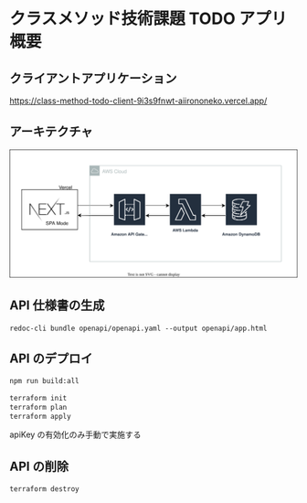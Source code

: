 # クラスメソッド技術課題 TODO アプリ概要

## クライアントアプリケーション

https://class-method-todo-client-9i3s9fnwt-aiirononeko.vercel.app/

## アーキテクチャ

![](img/クラスメソッド技術課題_architecture.drawio.svg)

## API 仕様書の生成

```
redoc-cli bundle openapi/openapi.yaml --output openapi/app.html
```

## API のデプロイ

```
npm run build:all
```

```
terraform init
terraform plan
terraform apply
```

apiKey の有効化のみ手動で実施する

## API の削除

```
terraform destroy
```
